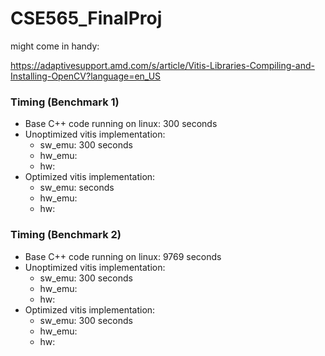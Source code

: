 # CSE565_FinalProj

might come in handy:

https://adaptivesupport.amd.com/s/article/Vitis-Libraries-Compiling-and-Installing-OpenCV?language=en_US

### Timing (Benchmark 1)
- Base C++ code running on linux: 300 seconds
- Unoptimized vitis implementation:
  - sw_emu: 300 seconds
  - hw_emu:
  - hw:
- Optimized vitis implementation:
  - sw_emu:  seconds
  - hw_emu:
  - hw:


### Timing (Benchmark 2)
- Base C++ code running on linux: 9769 seconds
- Unoptimized vitis implementation:
  - sw_emu: 300 seconds
  - hw_emu:
  - hw:
- Optimized vitis implementation: 
  - sw_emu: 300 seconds
  - hw_emu:
  - hw:
